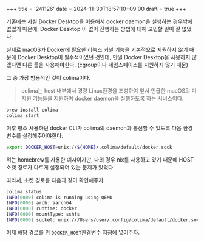 +++
title = '241126'
date = 2024-11-30T18:57:10+09:00
draft = true
+++

기존에는 사실 Docker Desktop을 이용해서 docker daemon을 실행하는 경우밖에 없었기 때문에,
Docker Desktop 이 없이 진행하는 방법에 대해 고민할 일이 잘 없었다.

실제로 macOS가 Docker에 필요한 리눅스 커널 기능을 기본적으로 지원하지 않기 때문에 Docker Desktop이 필수적이었던 것인데,
만일 Docker Desktop을 사용하지 않겠다면 다른 툴을 사용해야한다. (cgroup이나 네임스페이스를 지원하지 않기 때문)

그 중 가장 범용적인 것이 colima이다.

> colima는 host 내부에서 경량 Linux환경을 조성하여 앞서 언급한 macOS의 미지원 기능들을 지원하며 docker daemon을 실행하도록 하는 서비스이다.

```bash
brew install colima
colima start
```

이후 평소 사용하던 docker CLI가 colima의 daemon과 통신할 수 있도록 다음 환경변수를 설정해주어야한다.

```bash
export DOCKER_HOST=unix://${HOME}/.colima/default/docker.sock
```

위는 homebrew를 사용한 예시이지만, 나의 경우 nix를 사용하고 있기 때문에 HOST 소켓 경로가 다르게 설정되어 있는 문제가 있었다.

따라서, 소켓 경로를 다음과 같이 확인해주자.

```bash
colima status
INFO[0000] colima is running using QEMU                 
INFO[0000] arch: aarch64                                
INFO[0000] runtime: docker                              
INFO[0000] mountType: sshfs                             
INFO[0000] socket: unix:///Users/user/.config/colima/default/docker.sock 
```

이제 해당 경로를 위 `DOCKER_HOST`환경변수 지정에 넣어주자.